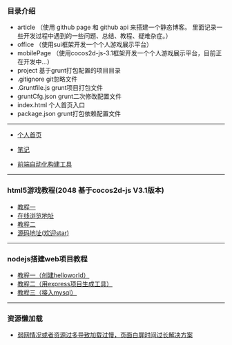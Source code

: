 ### 目录介绍
- article （使用 github page 和 github api 来搭建一个静态博客。 里面记录一些开发过程中遇到的一些问题、总结、教程、疑难杂症。）
- office （使用sui框架开发一个个人游戏展示平台）
- mobilePage （使用cocos2d-js-3.1框架开发一个个人游戏展示平台，目前正在开发中...）
- project 基于grunt打包配置的项目目录
- .gitignore git忽略文件
- .Gruntfile.js grunt项目打包文件
- gruntCfg.json grunt二次修改配置文件
- index.html 个人首页入口
- package.json grunt打包依赖配置文件
----------------------------------------------------------------------------------------------------------
- [个人首页](https://zhongdz.github.io/)

- [笔记](https://zhongdz.github.io/article/index.html#all)

- [前端自动化构建工具](https://github.com/zhongDZ/gruntTest)
----------------------------------------------------------------------------------------------------------
### html5游戏教程(2048 基于cocos2d-js V3.1版本)
  - [教程一](https://github.com/zhongDZ/zhongdz.github.com/issues/30)
  - [在线浏览地址](https://zhongdz.github.io/openSource/game_2048/startup.html)
  - [教程二](https://github.com/zhongDZ/zhongdz.github.com/issues/31)
  - [源码地址(欢迎star)](https://github.com/zhongDZ/openSource)
----------------------------------------------------------------------------------------------------------
### nodejs搭建web项目教程
 - [教程一（创建helloworld）](https://github.com/zhongDZ/zhongdz.github.com/issues/46)
 - [教程二（用express项目生成工具）](https://github.com/zhongDZ/zhongdz.github.com/issues/47)
 - [教程三（接入mysql）](https://github.com/zhongDZ/zhongdz.github.com/issues/48)
----------------------------------------------------------------------------------------------------------
 ### 资源懒加载
 - [弱网情况或者资源过多导致加载过慢，页面白屏时间过长解决方案](https://github.com/zhongDZ/zhongdz.github.com/issues/26)
